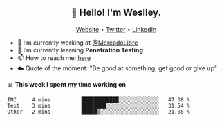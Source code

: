 <h2 align="center">👋 Hello! I'm Weslley.</h2>
<p align="center">
  <a href="http://weslleyneri.com.br">Website</a> •
  <a href="https://twitter.com/Weslley_Neri">Twitter</a> •
  <a href="https://www.linkedin.com/in/weslley-neri-3658908b">LinkedIn</a>
</p>


- 🔭 I’m currently working at [@MercadoLibre](https://github.com/mercadolibre)
- 🌱 I’m currently learning **Penetration Testing**
- 📫 How to reach me: [here](mailto:weslley39@gmail.com)
- ☁️ Quote of the moment: "Be good at something, get good or give up"

📊 **This week I spent my time working on**
<!--START_SECTION:waka-->

```text
INI     4 mins          ████████████░░░░░░░░░░░░░   47.38 %
Text    3 mins          ████████░░░░░░░░░░░░░░░░░   31.54 %
Other   2 mins          █████▒░░░░░░░░░░░░░░░░░░░   21.08 %
```

<!--END_SECTION:waka-->

<!-- Inspired by https://github.com/gruselhaus/gruselhaus -->
